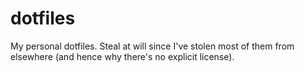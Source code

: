 dotfiles
========

My personal dotfiles.
Steal at will since I've stolen most of them from elsewhere (and hence why there's no explicit license).
